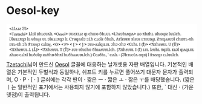 # Oesol-key
![img1](/0001.jpg)
[Tzetachi](https://github.com/Tzetachi)님이 만드신 [Oesol](https://github.com/Tzetachi/Oesol) 글꼴에 대응하는 날개셋용 자판 배열입니다.
기본적인 배열은 기본적인 두벌식과 동일하나, 쉬프트 키를 누르면 풀어쓰기 대문자 문자가 출력되며, O · P · \[ · \] 글쇠에는 각각 딴이 · 짧은 ㅡ · 짧은 ㅗ · 짧은 ㅜ를 배당했습니다. (짧은 ㅣ는 일반적인 표기에서는 사용되지 않기에 포함하지 않았습니다.)
또한, ` 대신 · (가운뎃점)이 출력됩니다.
